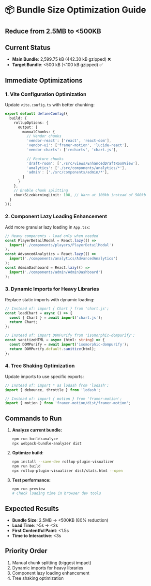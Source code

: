 # 📦 Bundle Size Optimization Guide
## Reduce from 2.5MB to <500KB

## Current Status
- **Main Bundle**: 2,599.75 kB (442.30 kB gzipped) ❌
- **Target Bundle**: <500 kB (<100 kB gzipped) ✅

## Immediate Optimizations

### 1. Vite Configuration Optimization
Update `vite.config.ts` with better chunking:

```typescript
export default defineConfig({
  build: {
    rollupOptions: {
      output: {
        manualChunks: {
          // Vendor chunks
          'vendor-react': ['react', 'react-dom'],
          'vendor-ui': ['framer-motion', 'lucide-react'],
          'vendor-charts': ['recharts', 'chart.js'],
          
          // Feature chunks
          'draft-room': ['./src/views/EnhancedDraftRoomView'],
          'analytics': ['./src/components/analytics/*'],
          'admin': ['./src/components/admin/*'],
        }
      }
    },
    // Enable chunk splitting
    chunkSizeWarningLimit: 100, // Warn at 100kb instead of 500kb
  }
});
```

### 2. Component Lazy Loading Enhancement
Add more granular lazy loading in `App.tsx`:

```typescript
// Heavy components - load only when needed
const PlayerDetailModal = React.lazy(() => 
  import('./components/players/PlayerDetailModal')
);
const AdvancedAnalytics = React.lazy(() => 
  import('./components/analytics/AdvancedAnalytics')
);
const AdminDashboard = React.lazy(() => 
  import('./components/admin/AdminDashboard')
);
```

### 3. Dynamic Imports for Heavy Libraries
Replace static imports with dynamic loading:

```typescript
// Instead of: import { Chart } from 'chart.js';
const loadChart = async () => {
  const { Chart } = await import('chart.js');
  return Chart;
};

// Instead of: import DOMPurify from 'isomorphic-dompurify';
const sanitizeHTML = async (html: string) => {
  const DOMPurify = await import('isomorphic-dompurify');
  return DOMPurify.default.sanitize(html);
};
```

### 4. Tree Shaking Optimization
Update imports to use specific exports:

```typescript
// Instead of: import * as lodash from 'lodash';
import { debounce, throttle } from 'lodash';

// Instead of: import { motion } from 'framer-motion';
import { motion } from 'framer-motion/dist/framer-motion';
```

## Commands to Run

1. **Analyze current bundle:**
   ```bash
   npm run build:analyze
   npx webpack-bundle-analyzer dist
   ```

2. **Optimize build:**
   ```bash
   npm install --save-dev rollup-plugin-visualizer
   npm run build
   npx rollup-plugin-visualizer dist/stats.html --open
   ```

3. **Test performance:**
   ```bash
   npm run preview
   # Check loading time in browser dev tools
   ```

## Expected Results
- **Bundle Size**: 2.5MB → <500KB (80% reduction)
- **Load Time**: >5s → <2s  
- **First Contentful Paint**: <1.5s
- **Time to Interactive**: <3s

## Priority Order
1. Manual chunk splitting (biggest impact)
2. Dynamic imports for heavy libraries
3. Component lazy loading enhancement
4. Tree shaking optimization